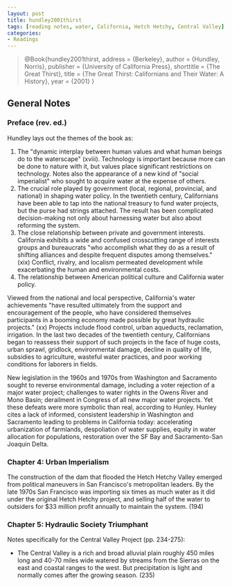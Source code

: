 ```yaml
---
layout: post
title: hundley2001thirst
tags: [reading notes, water, California, Hetch Hetchy, Central Valley]
categories:
- Readings
---
```


> @Book{hundley2001thirst,
> address   = {Berkeley},
> author    = {Hundley, Norris},
> publisher = {University of California Press},
> shorttitle = {The Great Thirst},
> title     = {The Great Thirst: Californians and Their Water: A History},
> year      = {2001}
> }


## General Notes

### Preface (rev. ed.)

Hundley lays out the themes of the book as:

1) The "dynamic interplay between human values and what human beings do to the waterscape" (xviii). Technology is important because more can be done to nature with it, but values place significant restrictions on technology. Notes also the appearance of a new kind of "social imperialist" who sought to acquire water at the expense of others.
2) The crucial role played by government (local, regional, provincial, and national) in shaping water policy. In the twentieth century, Californians have been able to tap into the national treasury to fund water projects, but the purse had strings attached. The result has been complicated decision-making not only about harnessing water but also about reforming the system.
3) The close relationship between private and government interests. California exhibits a wide and confused crosscutting range of interests groups and bureaucrats "who accomplish what they do as a result of shifting alliances and despite frequent disputes among themselves." (xix) Conflict, rivalry, and localism permeated development while exacerbating the human and environmental costs.
4) The relationship between American political culture and California water policy.

Viewed from the national and local perspective, California's water achievements "have resulted ultimately from the support and encouragement of the people, who have considered themselves participants in a booming economy made possible by great hydraulic projects." (xx) Projects include flood control, urban aqueducts, reclamation, irrigation. In the last two decades of the twentieth century, Californians began to reassess their support of such projects in the face of huge costs, urban sprawl, gridlock, environmental damage, decline in quality of life, subsidies to agriculture, wasteful water practices, and poor working conditions for laborers in fields.

New legislation in the 1960s and 1970s from Washington and Sacramento sought to reverse environmental damage, including a voter rejection of a major water project; challenges to water rights in the Owens River and Mono Basin; derailment in Congress of all new major water projects. Yet these defeats were more symbolic than real, according to Hunley. Hunley cites a lack of informed, consistent leadership in Washington and Sacramento leading to problems in California today: accelerating urbanization of farmlands, despoliation of water supplies, equity in water allocation for populations, restoration over the SF Bay and Sacramento-San Joaquin Delta.

### Chapter 4: Urban Imperialism

The construction of the dam that flooded the Hetch Hetchy Valley emerged from political maneuvers in San Francisco's metropolitan leaders. By the late 1970s San Francisco was importing six times as much water as it did under the original Hetch Hetchy project, and selling half of the water to outsiders for $33 million profit annually to maintain the system. (194)

### Chapter 5: Hydraulic Society Triumphant

Notes specifically for the Central Valley Project (pp. 234-275):

* The Central Valley is a rich and broad alluvial plain roughly 450 miles long and 40-70  miles wide watered by streams from the Sierras on the east and coastal ranges to the west. But precipitation is light and normally comes after the growing season. (235)
